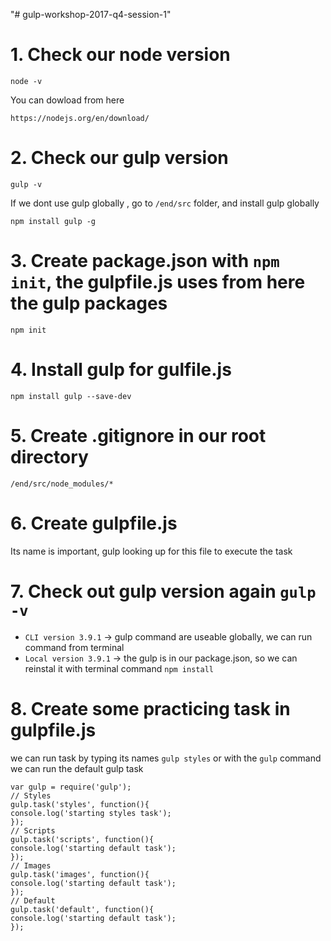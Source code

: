 "# gulp-workshop-2017-q4-session-1"

# 1. Check our node version
```node -v```

You can dowload from here

```https://nodejs.org/en/download/```

# 2. Check our gulp version
```gulp -v```

If we dont use gulp globally , go to ```/end/src``` folder, and install gulp globally

```npm install gulp -g```

# 3. Create package.json with ```npm init```, the gulpfile.js uses from here the gulp packages

```npm init``` 

# 4. Install gulp for gulfile.js 
```npm install gulp --save-dev```

# 5. Create .gitignore in our root directory 

```/end/src/node_modules/*```

# 6. Create gulpfile.js 
Its name is important, gulp looking up for this file to execute the task

# 7. Check out gulp version again ```gulp -v```

* ```CLI version 3.9.1``` → gulp command are useable globally, we can run command from terminal
* ```Local version 3.9.1``` → the gulp is in our package.json, so we can reinstal it with terminal command ```npm install```

# 8. Create some practicing task in gulpfile.js
we can run task by typing its names ```gulp styles``` or with the ```gulp``` command we can run the default gulp task
```
var gulp = require('gulp');
// Styles
gulp.task('styles', function(){
console.log('starting styles task');
});
// Scripts
gulp.task('scripts', function(){
console.log('starting default task');
});
// Images
gulp.task('images', function(){
console.log('starting default task');
});
// Default
gulp.task('default', function(){
console.log('starting default task');
});
```